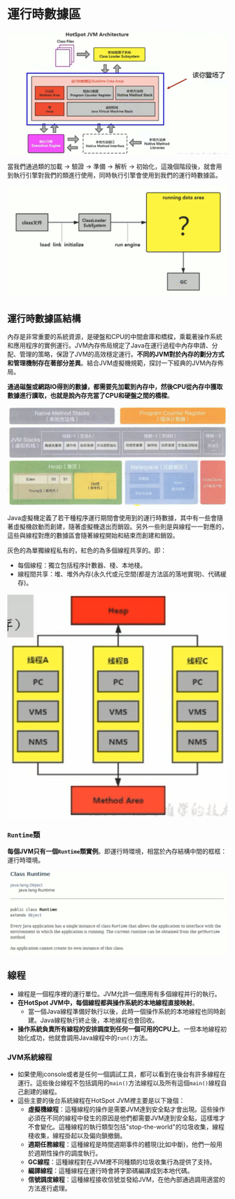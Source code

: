 # 運行時數據區

![image.png](./assets/1710840620214-image.png)

當我們通過類的加載 -> 驗證 -> 準備 -> 解析 -> 初始化，這幾個階段後，就會用到執行引擎對我們的類進行使用，同時執行引擎會使用到我們的運行時數據區。

![image.png](./assets/1710840764063-image.png)

運行時數據區結構
----------------

內存是非常重要的系統資源，是硬盤和CPU的中間倉庫和橋樑，乘載著操作系統和應用程序的實例運行。JVM內存佈局規定了Java在運行過程中內存申請、分配、管理的策略，保證了JVM的高效穩定運行。**不同的JVM對於內存的劃分方式和管理機制存在著部分差異**。結合JVM虛擬機規範，探討一下經典的JVM內存佈局。

**通過磁盤或網路IO得到的數據，都需要先加載到內存中，然後CPU從內存中獲取數據進行讀取，也就是說內存充當了CPU和硬盤之間的橋樑**。

![image.png](./assets/1710841243610-image.png)

Java虛擬機定義了若干種程序運行期間會使用到的運行時數據，其中有一些會隨著虛擬機啟動而創建，隨著虛擬機退出而銷毀。另外一些則是與線程一一對應的，這些與線程對應的數據區會隨著線程開始和結束而創建和銷毀。

灰色的為單獨線程私有的，紅色的為多個線程共享的。即：

* 每個線程：獨立包括程序計數器、棧、本地棧。
* 線程間共享：堆、堆外內存(永久代或元空間(都是方法區的落地實現)、代碼緩存)。

![image.png](./assets/1710841865921-image.png)

### `Runtime`類

**每個JVM只有一個`Runtime`類實例**。即運行時環境，相當於內存結構中間的框框：運行時環境。

![image.png](./assets/1710841982516-image.png)

線程
----

* 線程是一個程序裡的運行單位。JVM允許一個應用有多個線程并行的執行。
* **在HotSpot JVM中，每個線程都與操作系統的本地線程直接映射**。
  * 當一個Java線程準備好執行以後，此時一個操作系統的本地線程也同時創建。Java線程執行終止後，本地線程也會回收。
* **操作系統負責所有線程的安排調度到任何一個可用的CPU上**。一但本地線程初始化成功，他就會調用Java線程中的`run()`方法。

### JVM系統線程

* 如果使用jconsole或者是任何一個調試工具，都可以看到在後台有許多線程在運行。這些後台線程不包括調用的`main()`方法線程以及所有這個`main()`線程自己創建的線程。
* 這些主要的後台系統線程在HotSpot JVM裡主要是以下幾個：
  * **虛擬機線程**：這種線程的操作是需要JVM達到安全點才會出現。這些操作必須在不同的線程中發生的原因是他們都需要JVM達到安全點，這樣堆才不會變化。這種線程的執行類型包括"stop-the-world"的垃圾收集，線程棧收集，線程掛起以及偏向鎖撤銷。
  * **週期任務線程**：這種線程是時間週期事件的體現(比如中斷)，他們一般用於週期性操作的調度執行。
  * **GC線程**：這種線程對在JVM裡不同種類的垃圾收集行為提供了支持。
  * **編譯線程**：這種線程在運行時會將字節碼編譯成到本地代碼。
  * **信號調度線程**：這種線程接收信號並發給JVM，在他內部通過調用適當的方法進行處理。





